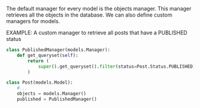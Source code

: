 The default manager for every model is the objects manager. This manager retrieves all the objects in the database. We can also define custom managers for models.

EXAMPLE: A custom manager to retrieve all posts that have a PUBLISHED status

```python
class PublishedManager(models.Manager):
    def get_queryset(self):
        return (
            super().get_queryset().filter(status=Post.Status.PUBLISHED)
        )
```

```python
class Post(models.Model):
    #...
    objects = models.Manager()
    published = PublishedManager()
```
